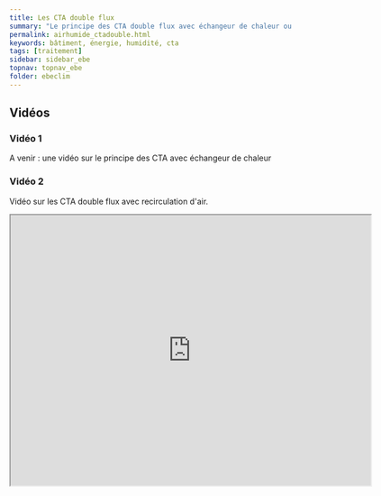 ```yaml
---
title: Les CTA double flux
summary: "Le principe des CTA double flux avec échangeur de chaleur ou recirculation d'air"
permalink: airhumide_ctadouble.html
keywords: bâtiment, énergie, humidité, cta
tags: [traitement]
sidebar: sidebar_ebe
topnav: topnav_ebe
folder: ebeclim
---
```


## Vidéos

### Vidéo 1

A venir : une vidéo sur le principe des CTA avec échangeur de chaleur

### Vidéo 2

Vidéo sur les CTA double flux avec recirculation d'air.

<iframe src="https://player.vimeo.com/video/146910556?color=ff9933&portrait=0" width="640" height="480" frameborder="1" webkitallowfullscreen mozallowfullscreen allowfullscreen></iframe>
